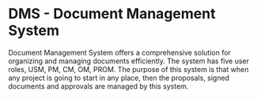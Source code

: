 # DMS - Document Management System
Document Management System offers a comprehensive solution for organizing and managing documents efficiently.   The system has five user roles, USM, PM, CM, OM, PROM. The purpose of this system is that when any project is going to start in any place, then the proposals, signed documents and approvals are managed by this system.
